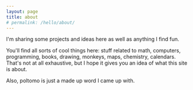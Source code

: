 ```yaml
---
layout: page
title: about
# permalink: /hello/about/
---
```


I'm sharing some projects and ideas here as well as anything I find fun.

You'll find all sorts of cool things here: stuff related to math, computers, programming, books, drawing, monkeys, maps, chemistry, calendars. That's not at all exhaustive, but I hope it gives you an idea of what this site is about.

Also, poltomo is just a made up word I came up with.
